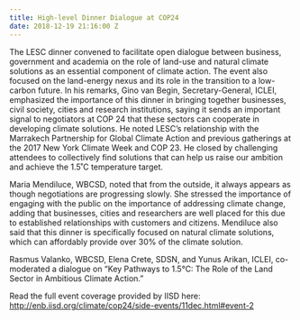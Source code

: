 ```yaml
---
title: High-level Dinner Dialogue at COP24
date: 2018-12-19 21:16:00 Z
---
```


The LESC dinner convened to facilitate open dialogue between business, government and academia on the role of land-use and natural climate solutions as an essential component of climate action. The event also focused on the land-energy nexus and its role in the transition to a low-carbon future. In his remarks, Gino van Begin, Secretary-General, ICLEI, emphasized the importance of this dinner in bringing together businesses, civil society, cities and research institutions, saying it sends an important signal to negotiators at COP 24 that these sectors can cooperate in developing climate solutions. He noted LESC’s relationship with the Marrakech Partnership for Global Climate Action and previous gatherings at the 2017 New York Climate Week and COP 23. He closed by challenging attendees to collectively find solutions that can help us raise our ambition and achieve the 1.5˚C temperature target.

Maria Mendiluce, WBCSD, noted that from the outside, it always appears as though negotiations are progressing slowly. She stressed the importance of engaging with the public on the importance of addressing climate change, adding that businesses, cities and researchers are well placed for this due to established relationships with customers and citizens. Mendiluce also said that this dinner is specifically focused on natural climate solutions, which can affordably provide over 30% of the climate solution. 

Rasmus Valanko, WBCSD, Elena Crete, SDSN, and Yunus Arikan, ICLEI, co-moderated a dialogue on “Key Pathways to 1.5°C: The Role of the Land Sector in Ambitious Climate Action.”

Read the full event coverage provided by IISD here: http://enb.iisd.org/climate/cop24/side-events/11dec.html#event-2